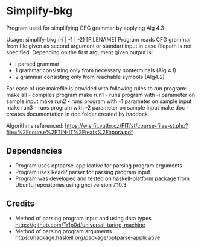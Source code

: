 # Simplify-bkg
Program used for simplifying CFG grammar by applying Alg 4.3

Usage: simplify-bkg (-i | -1 | -2) [FILENAME]
Program reads CFG grammar from file given as second argument or standart input in case filepath is not specified. Depending on the first argument given output is:
* i parsed grammar
* 1 grammar consisting only from necessary nonterminals (Alg 4.1)
* 2 grammar consisting only from reachable symbols (Alg4.2)

For ease of use makefile is provided with following rules to run program:
make all - compiles program
make run1 - runs program with -i parameter on sample input
make run2 - runs program with -1 parameter on sample input
make run3 - runs program with -2 parameter on sample input
make doc - creates documentation in doc folder created by haddock

Algorithms referenced: https://wis.fit.vutbr.cz/FIT/st/course-files-st.php?file=%2Fcourse%2FTIN-IT%2Ftexts%2Fopora.pdf

## Dependancies
* Program uses optparse-applicative for parsing program arguments
* Program uses ReadP parser for parsing program input
* Program was developed and tested on haskell-platform package from Ubuntu repositories using ghci version 7.10.3

## Credits
* Method of parsing program input and using data types https://github.com/Tr1p0d/universal-turing-machine
* Method of parsing program arguments https://hackage.haskell.org/package/optparse-applicative
